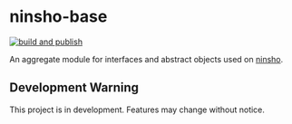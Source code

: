 # ninsho-base

[![build and publish](https://github.com/ninsho/ninsho-base/actions/workflows/run-build-and-publish.yml/badge.svg)](https://github.com/ninsho/ninsho-base/actions/workflows/run-build-and-publish.yml)
<!-- [![Coverage Status](https://coveralls.io/repos/github/ninsho/ninsho-base/badge.svg?branch=main)](https://coveralls.io/github/ninsho/ninsho-base?branch=main) -->

An aggregate module for interfaces and abstract objects used on [ninsho](https://www.npmjs.com/package/ninsho).

## Development Warning

This project is in development. Features may change without notice.

<!-- README.md -->
